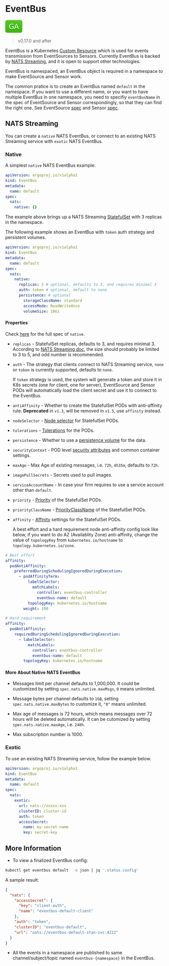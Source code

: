 # EventBus

![GA](assets/ga.svg)

> v0.17.0 and after

EventBus is a Kubernetes
[Custom Resource](https://kubernetes.io/docs/concepts/extend-kubernetes/api-extension/custom-resources/)
which is used for events transmission from EventSources to Sensors. Currently
EventBus is backed by
[NATS Streaming](https://github.com/nats-io/nats-streaming-server), and it is
open to support other technologies.

EventBus is namespaced, an EventBus object is required in a namespace to make
EventSource and Sensor work.

The common pratice is to create an EventBus named `default` in the namespace. If
you want to use a different name, or you want to have multiple EventBus in one
namespace, you need to specifiy `eventBusName` in the spec of EventSource and
Sensor correspondingly, so that they can find the right one. See EventSource
[spec](https://github.com/argoproj/argo-events/tree/stable/api/event-source.md#eventsourcespec)
and Sensor
[spec](https://github.com/argoproj/argo-events/tree/stable/api/sensor.md#sensorspec).

## NATS Streaming

You can create a `native` NATS EventBus, or connect to an existing NATS
Streaming service with `exotic` NATS EventBus.

### Native

A simplest `native` NATS EventBus example:

```yaml
apiVersion: argoproj.io/v1alpha1
kind: EventBus
metadata:
  name: default
spec:
  nats:
    native: {}
```

The example above brings up a NATS Streaming
[StatefulSet](https://kubernetes.io/docs/concepts/workloads/controllers/statefulset/)
with 3 replicas in the namespace.

The following example shows an EventBus with `token` auth strategy and
persistent volumes.

```yaml
apiVersion: argoproj.io/v1alpha1
kind: EventBus
metadata:
  name: default
spec:
  nats:
    native:
      replicas: 3 # optional, defaults to 3, and requires minimal 3
      auth: token # optional, default to none
      persistence: # optional
        storageClassName: standard
        accessMode: ReadWriteOnce
        volumeSize: 10Gi
```

#### Properties

Check
[here](https://github.com/argoproj/argo-events/tree/stable/api/event-bus.md#argoproj.io/v1alpha1.NativeStrategy)
for the full spec of `native`.

- `replicas` - StatefulSet replicas, defaults to 3, and requires minimal 3.
  According to
  [NATS Streaming doc](https://docs.nats.io/nats-streaming-concepts/clustering),
  the size should probably be limited to 3 to 5, and odd number is recommended.

- `auth` - The strategy that clients connect to NATS Streaming service, `none`
  or `token` is currently supported, defaults to `none`.

  If `token` strategy is used, the system will generate a token and store it in
  K8s secrets (one for client, one for server), EventSource and Sensor PODs will
  automatically load the client secret and use it to connect to the EventBus.

- `antiAffinity` - Whether to create the StatefulSet PODs with anti-affinity
  rule. **Deprecated** in `v1.3`, will be removed in `v1.5`, use `affinity`
  instead.

- `nodeSelector` -
  [Node selector](https://kubernetes.io/docs/concepts/configuration/assign-pod-node/)
  for StatefulSet PODs.

- `tolerations` -
  [Tolerations](https://kubernetes.io/docs/concepts/scheduling-eviction/taint-and-toleration/)
  for the PODs.

- `persistence` - Whether to use a
  [persistence volume](https://kubernetes.io/docs/concepts/storage/persistent-volumes/)
  for the data.

- `securityContext` - POD level
  [security attributes](https://kubernetes.io/docs/tasks/configure-pod-container/security-context/)
  and common container settings.

- `maxAge` - Max Age of existing messages, i.e. `72h`, `4h35m`, defaults to
  `72h`.

- `imagePullSecrets` - Secrets used to pull images.

- `serviceAccountName` - In case your firm requires to use a service account
  other than `default`.

- `priority` -
  [Priority](https://kubernetes.io/docs/concepts/configuration/pod-priority-preemption/)
  of the StatefulSet PODs.

- `priorityClassName` -
  [PriorityClassName](https://kubernetes.io/docs/concepts/configuration/pod-priority-preemption/)
  of the StatefulSet PODs.

- `affinity` -
  [Affinity](https://kubernetes.io/docs/concepts/configuration/assign-pod-node/)
  settings for the StatefulSet PODs.

  A best effort and a hard requirement node anti-affinity config look like
  below, if you want to do AZ (Availablity Zone) anti-affinity, change the value
  of `topologyKey` from `kubernetes.io/hostname` to
  `topology.kubernetes.io/zone`.

```yaml
# Best effort
affinity:
  podAntiAffinity:
    preferredDuringSchedulingIgnoredDuringExecution:
      - podAffinityTerm:
          labelSelector:
            matchLabels:
              controller: eventbus-controller
              eventbus-name: default
          topologyKey: kubernetes.io/hostname
        weight: 100
```

```yaml
# Hard requirement
affinity:
  podAntiAffinity:
    requiredDuringSchedulingIgnoredDuringExecution:
      - labelSelector:
          matchLabels:
            controller: eventbus-controller
            eventbus-name: default
        topologyKey: kubernetes.io/hostname
```

#### More About Native NATS EventBus

- Messages limit per channel defaults to 1,000,000. It could be customized by
  setting `spec.nats.native.maxMsgs`, `0` means unlimited.

- Message bytes per channel defaults to `1GB`, setting
  `spec.nats.native.maxBytes` to customize it, `"0"` means unlimited.

- Max age of messages is 72 hours, which means messages over 72 hours will be
  deleted automatically. It can be cutomized by setting
  `spec.nats.native.maxAge`, i.e. `240h`.

- Max subscription number is 1000.

### Exotic

To use an existing NATS Streaming service, follow the example below.

```yaml
apiVersion: argoproj.io/v1alpha1
kind: EventBus
metadata:
  name: default
spec:
  nats:
    exotic:
      url: nats://xxxxx:xxx
      clusterID: cluster-id
      auth: token
      accessSecret:
        name: my-secret-name
        key: secret-key
```

## More Information

- To view a finalized EventBus config:

```sh
kubectl get eventbus default  -o json | jq '.status.config'
```

A sample result:

```json
{
  "nats": {
    "accessSecret": {
      "key": "client-auth",
      "name": "eventbus-default-client"
    },
    "auth": "token",
    "clusterID": "eventbus-default",
    "url": "nats://eventbus-default-stan-svc:4222"
  }
}
```

- All the events in a namespace are published to same channel/subject/topic
  named `eventbus-{namespace}` in the EventBus.

